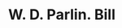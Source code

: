 ---
doi: 10.7916/D8766SBJ
date_other: '1890'
date_other_textual: 1890-1899
form: printed ephemera
genre:
- Invoices
name:
- W. D. Parlin
object_in_context_url: https://biggert.cul.columbia.edu/items/view/ave_biggert_00492
subject_hierarchical_geographic:
- Natick, Massachusetts, United States
subject_name:
- W. D. Parlin
title: W. D. Parlin. Bill
sort_title: W. D. Parlin. Bill
call_number: ave_biggert_00492
coordinates:
- 42.28333333333333,-71.35
pid: ave_biggert_00492
identifiers: ave_biggert_00492
thumbnail: https://derivativo-2.library.columbia.edu/iiif/2/ldpd:343690/full/!256,256/0/native.jpg
permalink: "/biggert/ave_biggert_00492/"
layout: iiif-image-page
---